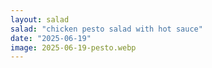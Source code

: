 ```yaml
---
layout: salad
salad: "chicken pesto salad with hot sauce"
date: "2025-06-19"
image: 2025-06-19-pesto.webp
---
```

